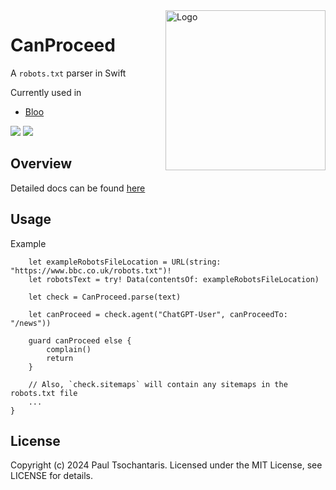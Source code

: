 <img src="https://ptsochantaris.github.io/trailer/CanProceedLogo.webp" alt="Logo" width=256 align="right">

# CanProceed

A `robots.txt` parser in Swift

Currently used in
- [Bloo](https://github.com/ptsochantaris/bloo)

[![](https://img.shields.io/endpoint?url=https%3A%2F%2Fswiftpackageindex.com%2Fapi%2Fpackages%2Fptsochantaris%2Fcan-proceed%2Fbadge%3Ftype%3Dswift-versions)](https://swiftpackageindex.com/ptsochantaris/can-proceed) [![](https://img.shields.io/endpoint?url=https%3A%2F%2Fswiftpackageindex.com%2Fapi%2Fpackages%2Fptsochantaris%2Fcan-proceed%2Fbadge%3Ftype%3Dplatforms)](https://swiftpackageindex.com/ptsochantaris/can-proceed)

## Overview

Detailed docs can be found [here](https://swiftpackageindex.com/ptsochantaris/can-proceed/1.0.0/documentation/canproceed)

## Usage

Example
```
    let exampleRobotsFileLocation = URL(string: "https://www.bbc.co.uk/robots.txt")!
    let robotsText = try! Data(contentsOf: exampleRobotsFileLocation)

    let check = CanProceed.parse(text)

    let canProceed = check.agent("ChatGPT-User", canProceedTo: "/news"))
    
    guard canProceed else {
        complain()
        return
    }
    
    // Also, `check.sitemaps` will contain any sitemaps in the robots.txt file
    ...
}
```

## License
Copyright (c) 2024 Paul Tsochantaris. Licensed under the MIT License, see LICENSE for details.
